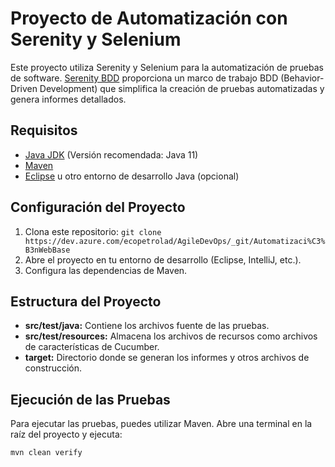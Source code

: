 # Proyecto de Automatización con Serenity y Selenium

Este proyecto utiliza Serenity y Selenium para la automatización de pruebas de software. [Serenity BDD](http://www.thucydides.info/docs/serenity/) proporciona un marco de trabajo BDD (Behavior-Driven Development) que simplifica la creación de pruebas automatizadas y genera informes detallados.

## Requisitos

- [Java JDK](https://www.oracle.com/java/technologies/javase-downloads.html) (Versión recomendada: Java 11)
- [Maven](https://maven.apache.org/download.cgi)
- [Eclipse](https://www.eclipse.org/downloads/) u otro entorno de desarrollo Java (opcional)

## Configuración del Proyecto

1. Clona este repositorio: `git clone https://dev.azure.com/ecopetrolad/AgileDevOps/_git/Automatizaci%C3%B3nWebBase`
2. Abre el proyecto en tu entorno de desarrollo (Eclipse, IntelliJ, etc.).
3. Configura las dependencias de Maven.

## Estructura del Proyecto

- **src/test/java:** Contiene los archivos fuente de las pruebas.
- **src/test/resources:** Almacena los archivos de recursos como archivos de características de Cucumber.
- **target:** Directorio donde se generan los informes y otros archivos de construcción.

## Ejecución de las Pruebas

Para ejecutar las pruebas, puedes utilizar Maven. Abre una terminal en la raíz del proyecto y ejecuta:

```bash
mvn clean verify
